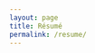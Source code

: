 ```yaml
---
layout: page
title: Résumé
permalink: /resume/
---
```


<div id="resume">
    <!--
    <header>
        <h1>Kieran Hayes</h1>
        
        <nav>
            <a href="https://github.com/khayes/" target="_blank">
                <svg><use href="{{ '/assets/minima-social-icons.svg#printer' | relative_url }}"></use></svg> Print
            </a>
            <a href="https://github.com/khayes/" target="_blank">
                <svg><use href="{{ '/assets/minima-social-icons.svg#download' | relative_url }}"></use></svg> Download
            </a>
        </nav>
    </header>
    -->
    <section>
        <h3>Experience</h3>
        <article class="blizzard-entertainment">
            <hgroup>
                <h5>Software Engineer</h5>
                <h6>March 2017 - December 2018</h6>
            </hgroup>
            <p>
                Full stack software engineer working on the technology utilized by global customer support.<br />
                Having been promoted from my existing associate software engineer role, I was then granted additional responsibilities.
            </p>
            <p>
                Identified and resolved GDPR compliance problems needs within the companies existing suite of customer support applications & systems.<br />
                Drove and guided the adoption of .NET Core & Docker to existing and new code bases, to support the departments goal of cloud ready applications.<br />
            </p>
        </article>
        <article class="blizzard-entertainment">
            <hgroup>
                <h5>Associate Software Engineer</h5>
                <h6>September 2015 - March 2017</h6>
            </hgroup>
            <p>
                Full stack associate software engineer working on the technology utilized by global customer support.
            </p>
            <p>
                Responsible for the maintenance and performance of the companies primary proprietary customer support application.<br />
                This application used a myriad of backend and frontend technologies including ASP.NET, WCF, MySQL, Oracle, RabbitMQ, Couchbase, WinForms, WPF and AngularJS.
            </p>
            <p>
                Served as an on-call engineer helping to drive a new follow the sun support model.<br />
                Responsibilities included identifying and resolving operational problems to ensure 99.99% availability of applications & systems.
            </p>
        </article>
        <article class="blizzard-entertainment">
            <hgroup>
                <h5>Tools Developer</h5>
                <h6>November 2012 - September 2015</h6>
            </hgroup>
            <p>Tools developer for customer support planning and reporting applications.</p>
            <p>Designed real time operational reporting systems using ASP.NET, SignalR, SQL Server and Angular JS. These systems earned me an internal "Recognize" award for how they transformed the departments ability to dynamically adjust staffing allocations in response to real time customer demand.</p>
            <p>Conceived and created ASP.NET, XML and LUA based tooling to allow customer support training staff to provide learning materials directly through playing the companies AAA title "World of Warcraft". This technology helped earn the company the 2014 CCMA national award for best educational programme.</p>
            <p>Created a content management system desktop application using WPF, SQL Server to allow customer support to notify customers of operational issues to the companies website and social channels.</p>
        </article>
        <article class="blizzard-entertainment">
            <hgroup>
                <h5>Customer Support Representative</h5>
                <h6>December 2007 - December 2012</h6>
            </hgroup>
            <p>Customer support representative for in-game support, most notably for the AAA title "World of Warcraft".</p>
            <p>Primarily responsible for resolving complicated technical problems that players encountered with their PC or in-game. I also had secondary responsibilities to help mentor and on-board new-hires to the company in this unique customer service role.</p>
            <p>In addition to this I took it on my own initiative to identify inefficient workflows the department faced, and created software to automate or simplify these processes. This led to me initially being assigned a temporary tools developer position, which would later be formalized to full time.</p>
        </article>
    </section>
    <section id="education">
        <h3>Education</h3>
        <article class="btech">
            <hgroup>
                <h5>BTECH Higher National Diploma in Multimedia & Web Design</h5>
                <h6>2001 - 2003, Bray Institute of Further Education</h6>
            </hgroup>
            <ul>
                <li>Graduated with distinctions.</li>
                <li>Awarded "Student of the Year" upon graduation</li>
                <li>Responsible for the creation of the graphics and animations for the college's annual fashion show.</li>
            </ul>
        </article>
    </section>
    <section id="skills">
        <h3>Skills</h3>
        <dl class="left-column">
            <dt>Languages & Frameworks</dt>
            <dd>C#</dd>
            <dd>.NET Framework, .NET Core, .NET Standard</dd>
            <dd>ASP.NET, ASP.NET Core</dd>
            <dd><abbr title="Structured Query Language">SQL</abbr></dd>
            <dd>Lua</dd>
        </dl>
        <dl class="right-column">
            <dt>Software Delivery</dt>
            <dd>Docker</dd>
            <dd>Kubernetes, Helm</dd>
            <dd>Git</dd>
            <dd>MSBuild</dd>
            <dd>Octopus Deploy</dd>
            <dd>Jenkins</dd>
        </dl>
        <dl class="left-column">
            <dt>Backend Skills</dt>
            <dd><abbr title="Windows Communication Foundation">WCF</abbr></dd>
            <dd>Windows Server, IIS</dd>
            <dd>SQL Server</dd>
            <dd>RabbitMQ</dd>
            <dd>MySQL</dd>          
            <dd>Couchbase</dd>
        </dl>
        <dl class="right-column">
            <dt>Frontend Skills</dt>
            <dd>JavaScript, TypeScript</dd>
            <dd>HTML</dd>
            <dd>CSS, SASS, LESS</dd>
            <dd>Adobe Photoshop</dd>
            <dd><abbr title="Windows Presentation Foundation">WPF</abbr> (Prism)</dd>
        </dl>
        <dl class="left-column">
            <dt>People Skills</dt>
            <dd>Experienced in high pressure operations environments.</dd>
            <dd>Proven ability to tutor and mentor.</dd>
            <dd>Seasoned in customer service and support.</dd>
        </dl>
    </section>
    <section>
        <h3>Honors & Awards</h3>
        <article class="ccma">
            <hgroup>
                <h5>CCMA - Best Training Programme</h5>
                <h6>November 2014, CCMA Ireland</h6>
            </hgroup>
            <p>Conceived and implemented the proprietary tools for Blizzard Entertainment that would allow them to deliver training to their support staff directly through their AAA title “World of Warcraft”. This training programme went on to win the national <a href="https://ccma.ie/" target="_blank">CCMA</a> award.</p>
            <p>This was accomplished by creating a web based tool that would allow their Learning & Development team to create course modules and output this data into a Lua format. This Lua data was then used to power a suite of “World of Warcraft” AddOns which hooked into the game itself to allow staff to interactively learn and explore the new game content.</p>
        </article>
        <article class="blizzard-entertainment">
            <hgroup>
                <h5>Recognize Award</h5>
                <h6>July 2013, Blizzard Entertainment</h6>
            </hgroup>
            <p>During an annual internal Customer Support ceremony I was awarded a “Recognize” award for my engineering work on an internal reporting application.</p>
            <p>For this I conceived and developed an ASP.NET application that would in real time query multiple external sources for real time statistics centered around the companies global Customer Support operations. These statistics were then aggregated and presented to the user in an easy to understand form. Where as previously staff had to use multiple complex tools at the same time, and try to cross reference results in real time themselves.</p>
            <p>This application has proven to be invaluable for the company over these years. It has greatly helped staff to ensure SLA targets were being adhered to, which in turn raises the actual level of support provided by the company globally.</p>
        </article>
        <article class="blizzard-entertainment">
            <hgroup>
                <h5>Global Hackathon Finalist</h5>
                <h6>December 2018, Blizzard Entertainment</h6>
            </hgroup>
            <p>At the end of each year Blizzard Entertainment run a global Hackathon to allow staff the freedom to explore and create innovative solutions to business problems. This event takes place across all of the companies global offices with hundreds of designers and engineers participating.</p>
            <p>My 2018 solo project was recognized as a finalist. In this I created a custom solution that would allow AddOns for “World of Warcraft” to send Telemetry data into an Elasticsearch cluster. This data was recognized as invaluable for how Customer Support as it allows them to better determine how best to help players with their in-game support needs.</p>
        </article>
    </section>
</div>